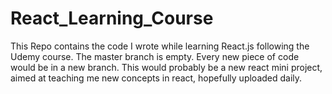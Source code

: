 # React_Learning_Course

This Repo contains the code I wrote while learning React.js following the Udemy course.
The master branch is empty. Every new piece of code would be in a new branch. This would probably be a new react mini project, aimed at teaching me new concepts in react, hopefully uploaded daily.
